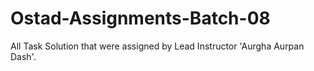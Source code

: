 # Ostad-Assignments-Batch-08
All Task Solution that were assigned by Lead Instructor 'Aurgha Aurpan Dash'.
